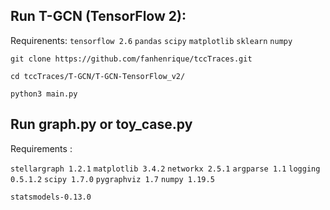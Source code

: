 ## Run T-GCN (TensorFlow 2):

Requirenents: `tensorflow 2.6` `pandas` `scipy` `matplotlib` `sklearn` `numpy` 

```git clone https://github.com/fanhenrique/tccTraces.git```

```cd tccTraces/T-GCN/T-GCN-TensorFlow_v2/```

```python3 main.py```





## Run graph.py or toy_case.py

 Requirements :

`stellargraph 1.2.1`
`matplotlib 3.4.2`
`networkx 2.5.1`
`argparse 1.1`
`logging 0.5.1.2`
`scipy 1.7.0`
`pygraphviz 1.7`
`numpy 1.19.5`

`statsmodels-0.13.0`
